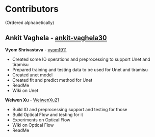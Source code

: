 # Contributors
(Ordered alphabetically)

**Ankit Vaghela** - [ankit-vaghela30](https://github.com/ankit-vaghela30)
- 

**Vyom Shrivastava** - [vyom1911](https://github.com/vyom1911)
- Created some IO operations and preprocessing to support Unet and tiramisu
- Prepared training and testing data to be used for Unet and tiramisu
- Created unet model
- Created fit and predict method for Unet
- ReadMe
- Wiki on Unet


**Weiwen Xu** - [WeiwenXu21](https://github.com/WeiwenXu21)
- Build IO and preprocessing support and testing for those
- Build Optical Flow and testing for it
- Experiments on Optical Flow
- Wiki on Optical Flow
- ReadMe
